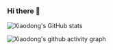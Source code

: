 ### Hi there 👋

<!--
**dirtycomputer/dirtycomputer** is a ✨ _special_ ✨ repository because its `README.md` (this file) appears on your GitHub profile.

Here are some ideas to get you started:

- 🔭 I’m currently working on ...
- 🌱 I’m currently learning ...
- 👯 I’m looking to collaborate on ...
- 🤔 I’m looking for help with ...
- 💬 Ask me about ...
- 📫 How to reach me: ...
- 😄 Pronouns: ...
- ⚡ Fun fact: ...
-->

![Xiaodong's GitHub stats](https://github-readme-stats.vercel.app/api?username=xiaodli)

![Xiaodong's github activity graph](https://github-readme-activity-graph.vercel.app/graph?username=xiaodli&bg_color=fffff0&color=708090&line=24292e&point=24292e&area=true&hide_border=true)